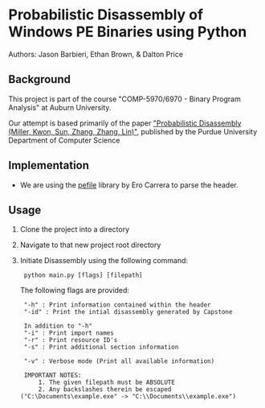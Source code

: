 # Probabilistic Disassembly of Windows PE Binaries using Python
Authors: Jason Barbieri, Ethan Brown, & Dalton Price

## Background
This project is part of the course "COMP-5970/6970 - Binary Program Analysis" at Auburn University.

Our attempt is based primarily of the paper 
["Probabilistic Disassembly (Miller, Kwon, Sun, Zhang, Zhang, Lin)"](https://www.cs.purdue.edu/homes/zhan3299/res/ICSE19.pdf), 
published by the Purdue University Department of Computer Science

## Implementation
 - We are using the [pefile](https://pypi.org/project/pefile/) library by Ero Carrera to parse the header.

## Usage
1. Clone the project into a directory
2. Navigate to that new project root directory
3. Initiate Disassembly using the following command:
        
        python main.py [flags] [filepath]
    The following flags are provided:
    
        "-h" : Print information contained within the header
        "-id" : Print the intial disassembly generated by Capstone
        
        In addition to "-h"
        "-i" : Print import names
        "-r" : Print resource ID's
        "-s" : Print additional section information

        "-v" : Verbose mode (Print all available information)
    <!-- tsk -->
        IMPORTANT NOTES: 
            1. The given filepath must be ABSOLUTE
            2. Any backslashes therein be escaped ("C:\Documents\example.exe" -> "C:\\Documents\\example.exe")
